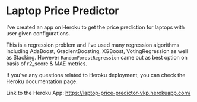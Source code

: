 
# Laptop Price Predictor

I've created an app on Heroku to get the price prediction for laptops with user given configurations.

This is a regression problem and I've used many regression algorithms including AdaBoost, GradientBoosting, XGBoost, VotingRegression as well as Stacking. However `RandomForestRegression` came out as best option on basis of r2_score & MAE metrics.


If you've any questions related to Heroku deployment, you can check the Heroku documentation page.

Link to the Heroku App: https://laptop-price-predictor-vkp.herokuapp.com/